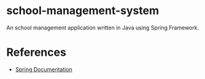 # school-management-system
An school management application written in Java using Spring Framework.

# References
- [Spring Documentation](https://spring.io/)


